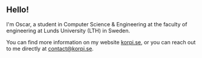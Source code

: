 ## Hello!

I'm Oscar, a student in Computer Science & Engineering at the faculty of engineering at Lunds University (LTH) in Sweden.


You can find more information on my website [korpi.se](https://korpi.se), or you can reach out to me directly at contact@korpi.se.

<!--
**o-korpi/o-korpi** is a ✨ _special_ ✨ repository because its `README.md` (this file) appears on your GitHub profile.

Here are some ideas to get you started:

- 🔭 I’m currently working on ...
- 🌱 I’m currently learning ...
- 👯 I’m looking to collaborate on ...
- 🤔 I’m looking for help with ...
- 💬 Ask me about ...
- 📫 How to reach me: ...
- 😄 Pronouns: ...
- ⚡ Fun fact: ...
-->
